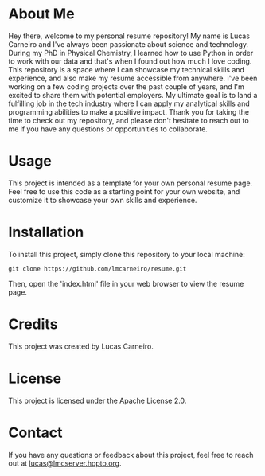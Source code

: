 # About Me
Hey there, welcome to my personal resume repository! My name is Lucas Carneiro and I've always been passionate about science and technology. During my PhD in Physical Chemistry, I learned how to use Python in order to work with our data and that's when I found out how much I love coding. This repository is a space where I can showcase my technical skills and experience, and also make my resume accessible from anywhere. I've been working on a few coding projects over the past couple of years, and I'm excited to share them with potential employers. My ultimate goal is to land a fulfilling job in the tech industry where I can apply my analytical skills and programming abilities to make a positive impact. Thank you for taking the time to check out my repository, and please don't hesitate to reach out to me if you have any questions or opportunities to collaborate.

# Usage
This project is intended as a template for your own personal resume page. Feel free to use this code as a starting point for your own website, and customize it to showcase your own skills and experience.

# Installation
To install this project, simply clone this repository to your local machine:

`git clone https://github.com/lmcarneiro/resume.git`

Then, open the 'index.html' file in your web browser to view the resume page.

# Credits
This project was created by Lucas Carneiro.

# License
This project is licensed under the Apache License 2.0.

# Contact
If you have any questions or feedback about this project, feel free to reach out at lucas@lmcserver.hopto.org.
